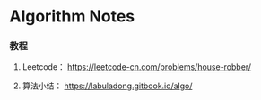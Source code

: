 # Algorithm Notes

### 教程
1. Leetcode：
https://leetcode-cn.com/problems/house-robber/

2. 算法小结：
https://labuladong.gitbook.io/algo/